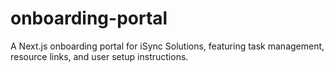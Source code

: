 # onboarding-portal
A Next.js onboarding portal for iSync Solutions, featuring task management, resource links, and user setup instructions.
